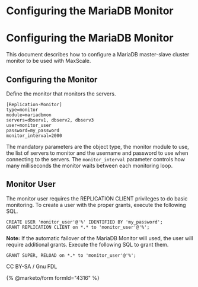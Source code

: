 
# Configuring the MariaDB Monitor

# Configuring the MariaDB Monitor


This document describes how to configure a MariaDB master-slave cluster monitor
to be used with MaxScale.


## Configuring the Monitor


Define the monitor that monitors the servers.



```
[Replication-Monitor]
type=monitor
module=mariadbmon
servers=dbserv1, dbserv2, dbserv3
user=monitor_user
password=my_password
monitor_interval=2000
```



The mandatory parameters are the object type, the monitor module to use, the
list of servers to monitor and the username and password to use when connecting
to the servers. The `monitor_interval` parameter controls how many milliseconds
the monitor waits between each monitoring loop.


## Monitor User


The monitor user requires the REPLICATION CLIENT privileges to do basic
monitoring. To create a user with the proper grants, execute the following SQL.



```
CREATE USER 'monitor_user'@'%' IDENTIFIED BY 'my_password';
GRANT REPLICATION CLIENT on *.* to 'monitor_user'@'%';
```



**Note:** If the automatic failover of the MariaDB Monitor will used, the user
will require additional grants. Execute the following SQL to grant them.



```
GRANT SUPER, RELOAD on *.* to 'monitor_user'@'%';
```



CC BY-SA / Gnu FDL


{% @marketo/form formId="4316" %}
